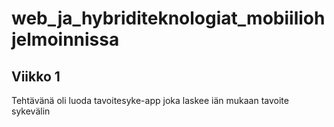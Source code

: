 # web_ja_hybriditeknologiat_mobiiliohjelmoinnissa
 
## Viikko 1
Tehtävänä oli luoda tavoitesyke-app joka laskee iän mukaan tavoite sykevälin
